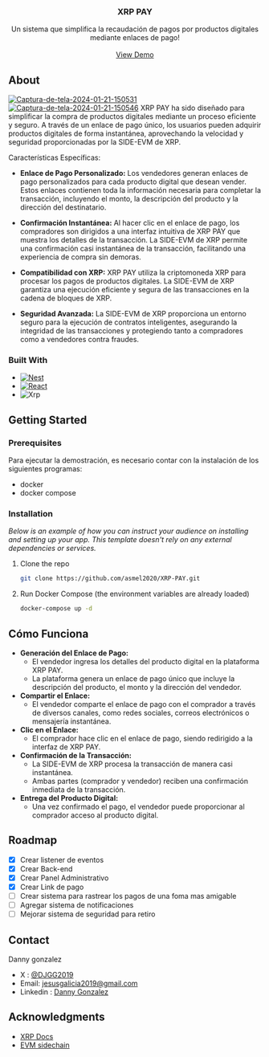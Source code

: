 <!-- PROJECT LOGO -->
<br />
<div align="center">
  

  <h3 align="center">XRP PAY</h3>

  <p align="center">
    Un sistema que simplifica la recaudación de pagos por productos digitales mediante enlaces de pago!
    <br />
    <br />
    <a href="https://github.com/othneildrew/Best-README-Template">View Demo</a>
  </p>
</div>

<!-- ABOUT THE PROJECT -->
## About

<a href="https://ibb.co/QbcnTf6"><img src="https://i.ibb.co/VjNDztv/Captura-de-tela-2024-01-21-150531.png" alt="Captura-de-tela-2024-01-21-150531" border="0" /></a>
<a href="https://ibb.co/Pr0wQ8y"><img src="https://i.ibb.co/YNwpZGS/Captura-de-tela-2024-01-21-150546.png" alt="Captura-de-tela-2024-01-21-150546" border="0" /></a>
XRP PAY ha sido diseñado para simplificar la compra
de productos digitales mediante un proceso eficiente
y seguro. A través de un enlace de pago único, los usuarios
pueden adquirir productos digitales de forma instantánea,
aprovechando la velocidad y seguridad proporcionadas por
la SIDE-EVM de XRP.

Características Específicas:

* <b>Enlace de Pago Personalizado:</b> Los vendedores generan enlaces
  de pago personalizados para cada producto digital
  que desean vender. Estos enlaces contienen toda la
  información necesaria para completar la transacción,
  incluyendo el monto, la descripción del producto y
  la dirección del destinatario.

* <b>Confirmación Instantánea:</b> Al hacer clic en el enlace
  de pago, los compradores son dirigidos a una interfaz intuitiva
  de XRP PAY que muestra los detalles de la transacción. La SIDE-EVM
  de XRP permite una confirmación casi instantánea de la transacción,
  facilitando una experiencia de compra sin demoras.

* <b>Compatibilidad con XRP:</b> XRP PAY utiliza la criptomoneda
  XRP para procesar los pagos de productos digitales. La SIDE-EVM
  de XRP garantiza una ejecución eficiente y segura de las transacciones
  en la cadena de bloques de XRP.

* <b>Seguridad Avanzada:</b> La SIDE-EVM de XRP proporciona un entorno
  seguro para la ejecución de contratos inteligentes, asegurando la
  integridad de las transacciones y protegiendo tanto a compradores
  como a vendedores contra fraudes.


### Built With

* [![Nest][Nest.js]][Nest-url]
* [![React][React.js]][React-url]
* ![Xrp](https://img.shields.io/badge/Xrp-black?style=for-the-badge&logo=xrp&logoColor=white)

<!-- GETTING STARTED -->
## Getting Started



### Prerequisites

Para ejecutar la demostración, es necesario contar con la instalación de los siguientes programas:

* docker
* docker compose

### Installation

_Below is an example of how you can instruct your audience on installing and setting up your app. This template doesn't rely on any external dependencies or services._


1. Clone the repo
   ```sh
   git clone https://github.com/asmel2020/XRP-PAY.git
   ```

2. Run Docker Compose (the environment variables are already loaded)
   ```sh
   docker-compose up -d
   ```

<!-- USAGE EXAMPLES -->
## Cómo Funciona

  - <b>Generación del Enlace de Pago:</b>
      - El vendedor ingresa los detalles del producto digital en la plataforma XRP PAY.
      - La plataforma genera un enlace de pago único que incluye la descripción del producto, el monto y la dirección del vendedor.
  - <b>Compartir el Enlace:</b>
      - El vendedor comparte el enlace de pago con el comprador a través de diversos canales, como redes sociales, correos electrónicos o mensajería instantánea.
  - <b>Clic en el Enlace:</b>
      - El comprador hace clic en el enlace de pago, siendo redirigido a la interfaz de XRP PAY.
  - <b>Confirmación de la Transacción:</b>
      - La SIDE-EVM de XRP procesa la transacción de manera casi instantánea.
      - Ambas partes (comprador y vendedor) reciben una confirmación inmediata de la transacción.
  - <b>Entrega del Producto Digital:</b>
      - Una vez confirmado el pago, el vendedor puede proporcionar al comprador acceso al producto digital.

<!-- ROADMAP -->
## Roadmap

- [x] Crear listener de eventos
- [x] Crear Back-end
- [x] Crear Panel Administrativo
- [x] Crear Link de pago
- [ ] Crear sistema para rastrear los pagos de una foma mas amigable
- [ ] Agregar sistema de notificaciones
- [ ] Mejorar sistema de seguridad para retiro

<!-- CONTACT -->
## Contact

Danny gonzalez
 - X : [@DJGG2019](https://twitter.com/DJGG2019)
 - Email: jesusgalicia2019@gmail.com
- Linkedin : [Danny Gonzalez](https://www.linkedin.com/in/danny-gonzalez-974763219/)

<!-- ACKNOWLEDGMENTS -->
## Acknowledgments


* [XRP Docs](https://xrpl.org/docs.html)
* [EVM sidechain]( https://opensource.ripple.com/docs/evm-sidechain/intro-to-evm-sidechain/)

<!-- MARKDOWN LINKS & IMAGES -->
<!-- https://www.markdownguide.org/basic-syntax/#reference-style-links -->
[contributors-shield]: https://img.shields.io/github/contributors/othneildrew/Best-README-Template.svg?style=for-the-badge
[contributors-url]: https://github.com/othneildrew/Best-README-Template/graphs/contributors
[forks-shield]: https://img.shields.io/github/forks/othneildrew/Best-README-Template.svg?style=for-the-badge
[forks-url]: https://github.com/othneildrew/Best-README-Template/network/members
[stars-shield]: https://img.shields.io/github/stars/othneildrew/Best-README-Template.svg?style=for-the-badge
[stars-url]: https://github.com/othneildrew/Best-README-Template/stargazers
[issues-shield]: https://img.shields.io/github/issues/othneildrew/Best-README-Template.svg?style=for-the-badge
[issues-url]: https://github.com/othneildrew/Best-README-Template/issues
[license-shield]: https://img.shields.io/github/license/othneildrew/Best-README-Template.svg?style=for-the-badge
[license-url]: https://github.com/othneildrew/Best-README-Template/blob/master/LICENSE.txt
[linkedin-shield]: https://img.shields.io/badge/-LinkedIn-black.svg?style=for-the-badge&logo=linkedin&colorB=555
[linkedin-url]: https://linkedin.com/in/othneildrew
[product-screenshot]: images/screenshot.png
[Nest.js]: https://img.shields.io/badge/-NestJs-ea2845?style=flat-square&logo=nestjs&logoColor=white
[Nest-url]: https://nestjs.com/
[React.js]: https://img.shields.io/badge/React-20232A?style=for-the-badge&logo=react&logoColor=61DAFB
[React-url]: https://reactjs.org/
[Docker]: https://img.shields.io/badge/React-20232A?style=for-the-badge&logo=react&logoColor=61DAFB
[Docker-url]: https://www.docker.com/
